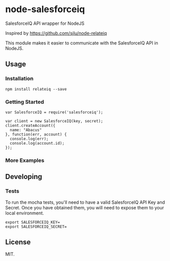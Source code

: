 # node-salesforceiq
SalesforceIQ API wrapper for NodeJS

Inspired by https://github.com/sjlu/node-relateiq

This module makes it easier to communicate with the SalesforceIQ API in NodeJS.

## Usage
### Installation

```
npm install relateiq --save
```

### Getting Started
```
var SalesforceIQ = require('salesforceiq');

var client = new SalesforceIQ(key, secret);
client.createAccount({
  name: "Abacus"
}, function(err, account) {
  console.log(err);
  console.log(account.id);
});
```

### More Examples

## Developing

### Tests
To run the mocha tests, you'll need to have a valid SalesforceIQ API Key and Secret. Once you have obtained them, you will need to expose them to your local
environment.

```
export SALESFORCEIQ_KEY=
export SALESFORCEIQ_SECRET=
```

## License

MIT.
